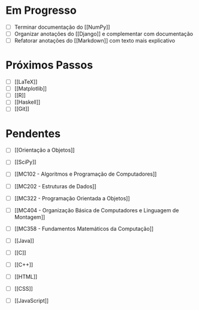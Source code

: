 # Em Progresso

- [ ] Terminar documentação do [[NumPy]]
- [ ] Organizar anotações do [[Django]] e complementar com documentação
- [ ] Refatorar anotações do [[Markdown]] com texto mais explicativo

# Próximos Passos

- [ ] [[LaTeX]]
- [ ] [[Matplotlib]]
- [ ] [[R]]
- [ ] [[Haskell]]
- [ ] [[Git]]

# Pendentes

- [ ] [[Orientação a Objetos]]
- [ ] [[SciPy]]
- [ ] [[MC102 - Algoritmos e Programação de Computadores]]
- [ ] [[MC202 - Estruturas de Dados]]
- [ ] [[MC322 - Programação Orientada a Objetos]]
- [ ] [[MC404 - Organização Básica de Computadores e Linguagem de Montagem]]
- [ ] [[MC358 - Fundamentos Matemáticos da Computação]]

- [ ] [[Java]]
- [ ] [[C]]
- [ ] [[C++]]
- [ ] [[HTML]]
- [ ] [[CSS]]
- [ ] [[JavaScript]]
